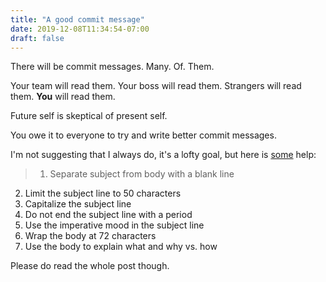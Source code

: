 ```yaml
---
title: "A good commit message"
date: 2019-12-08T11:34:54-07:00
draft: false
---
```


There will be commit messages. Many. Of. Them.

Your team will read them.
Your boss will read them.
Strangers will read them.
**You** will read them.

Future self is skeptical of present self.

You owe it to everyone to try and write better commit messages.

I'm not suggesting that I always do, it's a lofty goal, but here is [some](https://chris.beams.io/posts/git-commit/) help:

> 1. Separate subject from body with a blank line
2. Limit the subject line to 50 characters
3. Capitalize the subject line
4. Do not end the subject line with a period
5. Use the imperative mood in the subject line
6. Wrap the body at 72 characters
7. Use the body to explain what and why vs. how

Please do read the whole post though.
